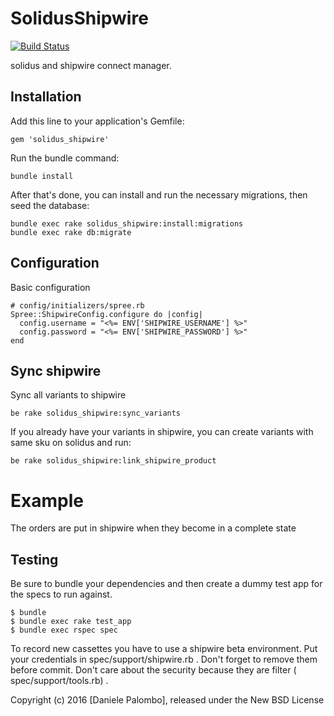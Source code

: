 # SolidusShipwire

[![Build Status](https://travis-ci.org/solidusio-contrib/solidus_shipwire.svg)](https://travis-ci.org/solidusio-contrib/solidus_shipwire)

solidus and shipwire connect manager.

## Installation

Add this line to your application's Gemfile:

```
gem 'solidus_shipwire'
```

Run the bundle command:

```
bundle install
```

After that's done, you can install and run the necessary migrations, then seed the database:

```
bundle exec rake solidus_shipwire:install:migrations
bundle exec rake db:migrate
```

## Configuration

Basic configuration

```
# config/initializers/spree.rb
Spree::ShipwireConfig.configure do |config|
  config.username = "<%= ENV['SHIPWIRE_USERNAME'] %>"
  config.password = "<%= ENV['SHIPWIRE_PASSWORD'] %>"
end
```

## Sync shipwire

Sync all variants to shipwire

```
be rake solidus_shipwire:sync_variants
```

If you already have your variants in shipwire, you can create variants with same
sku on solidus and run:

```
be rake solidus_shipwire:link_shipwire_product
```

Example
=============

The orders are put in shipwire when they become in a complete state

Testing
-------

Be sure to bundle your dependencies and then create a dummy test app for the specs to run against.

    $ bundle
    $ bundle exec rake test_app
    $ bundle exec rspec spec

To record new cassettes you have to use a shipwire beta environment.
Put your credentials in spec/support/shipwire.rb . Don't forget to remove them
before commit. Don't care about the security because they are filter (
spec/support/tools.rb) .

Copyright (c) 2016 [Daniele Palombo], released under the New BSD License
